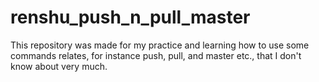 # renshu_push_n_pull_master
This repository was made for my practice and learning how to use some commands relates, for instance push, pull, and master etc., that I don't know about very much.
